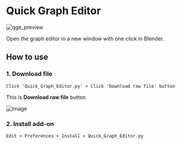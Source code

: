 # Quick Graph Editor 

![qge_preview](https://github.com/negu63/image/assets/86910140/bf2cb7ed-cd55-41db-9912-638afc7a0824)

Open the graph editor in a new window with one click in Blender.

## How to use

### 1. Download file

```
Click 'Quick_Graph_Editor.py' > Click 'Download raw file' button
```
This is **Download raw file** button

![image](https://github.com/negu63/Quick_Graph_Editor/assets/86910140/92574f8b-b1ca-4c99-b4e3-3208b47c5b22)

### 2. Install add-on

```
Edit > Preferences > Install > Quick_Graph_Editor.py
```
